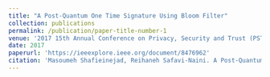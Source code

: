```yaml
---
title: "A Post-Quantum One Time Signature Using Bloom Filter"
collection: publications
permalink: /publication/paper-title-number-1
venue: '2017 15th Annual Conference on Privacy, Security and Trust (PST)'
date: 2017
paperurl: 'https://ieeexplore.ieee.org/document/8476962'
citation: 'Masoumeh Shafieinejad, Reihaneh Safavi-Naini. A Post-Quantum One Time Signature Using Bloom Filter, PST 2017: 397-399'
---
```



